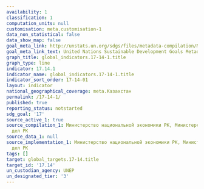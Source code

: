 ```yaml
---
availability: 1
classification: 1
computation_units: null
customisation: meta.customisation-1
data_non_statistical: false
data_show_map: false
goal_meta_link: http://unstats.un.org/sdgs/files/metadata-compilation/Metadata-Goal-17.pdf
goal_meta_link_text: United Nations Sustainable Development Goals Metadata (pdf 468kB)
graph_title: global_indicators.17-14-1.title
graph_type: line
indicator: 17.14.1
indicator_name: global_indicators.17-14-1.title
indicator_sort_order: 17-14-01
layout: indicator
national_geographical_coverage: meta.Казахстан
permalink: /17-14-1/
published: true
reporting_status: notstarted
sdg_goal: '17'
source_active_1: true
source_compilation_1: Министерство национальной экономики РК, Министерство иностранных
  дел РК
source_data_1: null
source_implementation_1: Министерство национальной экономики РК, Министерство иностранных
  дел РК
tags: []
target: global_targets.17-14.title
target_id: '17.14'
un_custodian_agency: UNEP
un_designated_tier: '3'
---
```

